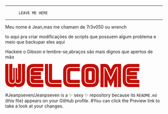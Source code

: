 ____________________________________

          LEAVE ME HERE
____________________________________
Meu nome é Jean,mas me chamam de 7r3v050 ou wrench

to aqui pra criar modificações de scripts que possuem algum problema e meio que backupar eles aqui

Hackeie o Gibson e lembre-se,abraços são mais dignos que apertos de mão

![DEDSEC+FSOCIETY=FSEC](welcome.png)


#Jeanpseven/Jeanpseven is a ✨ sexy ✨ repository because its `README.md` (this file) appears on your GitHub profile.
#You can click the Preview link to take a look at your changes.

